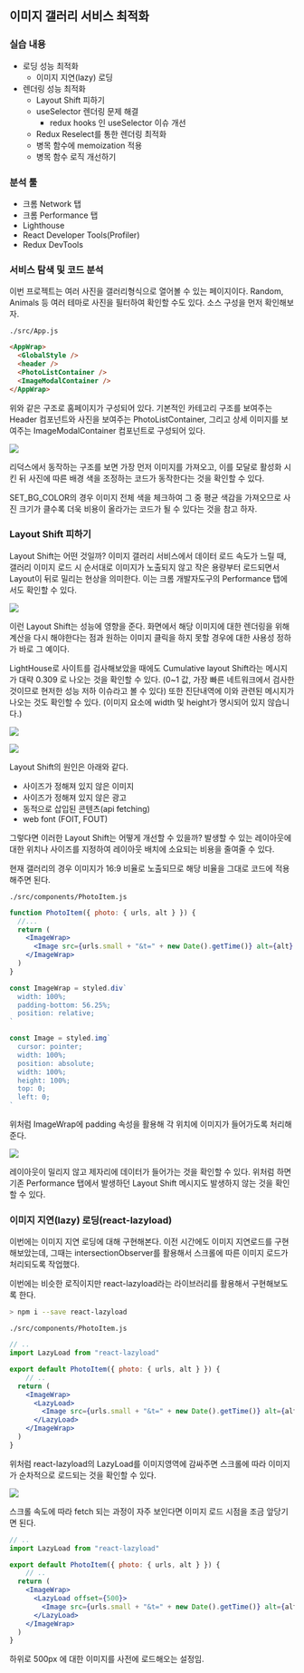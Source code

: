 ﻿## 이미지 갤러리 서비스 최적화

### 실습 내용

- 로딩 성능 최적화
  - 이미지 지연(lazy) 로딩
- 렌더링 성능 최적화
  - Layout Shift 피하기
  - useSelector 렌더링 문제 해결
    - redux hooks 인 useSelector 이슈 개선
  - Redux Reselect를 통한 렌더링 최적화
  - 병목 함수에 memoization 적용
  - 병목 함수 로직 개선하기

### 분석 툴

- 크롬 Network 탭
- 크롬 Performance 탭
- Lighthouse
- React Developer Tools(Profiler)
- Redux DevTools

### 서비스 탐색 및 코드 분석

이번 프로젝트는 여러 사진을 갤러리형식으로 열어볼 수 있는 페이지이다. Random, Animals 등 여러 테마로 사진을 필터하여 확인할 수도 있다. 소스 구성을 먼저 확인해보자.

`./src/App.js`

```html
<AppWrap>
  <GlobalStyle />
  <header />
  <PhotoListContainer />
  <ImageModalContainer />
</AppWrap>
```

위와 같은 구조로 홈페이지가 구성되어 있다.
기본적인 카테고리 구조를 보여주는 Header 컴포넌트와 사진을 보여주는 PhotoListContainer, 그리고 상세 이미지를 보여주는 ImageModalContainer 컴포넌트로 구성되어 있다.

![](../../img/220918-1.png)

리덕스에서 동작하는 구조를 보면 가장 먼저 이미지를 가져오고, 이를 모달로 활성화 시킨 뒤 사진에 따른 배경 색을 조정하는 코드가 동작한다는 것을 확인할 수 있다.

SET_BG_COLOR의 경우 이미지 전체 색을 체크하여 그 중 평균 색감을 가져오므로 사진 크기가 클수록 더욱 비용이 올라가는 코드가 될 수 있다는 것을 참고 하자.

### Layout Shift 피하기

Layout Shift는 어떤 것일까? 이미지 갤러리 서비스에서 데이터 로드 속도가 느릴 때, 갤러리 이미지 로드 시 순서대로 이미지가 노출되지 않고 작은 용량부터 로드되면서 Layout이 뒤로 밀리는 현상을 의미한다. 이는 크롬 개발자도구의 Performance 탭에서도 확인할 수 있다.

![](../../img/220919-1.png)

이런 Layout Shift는 성능에 영향을 준다. 화면에서 해당 이미지에 대한 렌더링을 위해 계산을 다시 해야한다는 점과 원하는 이미지 클릭을 하지 못할 경우에 대한 사용성 정하가 바로 그 예이다.

LightHouse로 사이트를 검사해보았을 때에도 Cumulative layout Shift라는 메시지가 대략 0.309 로 나오는 것을 확인할 수 있다. (0~1 값, 가장 빠른 네트워크에서 검사한 것이므로 현저한 성능 저하 이슈라고 볼 수 있다) 또한 진단내역에 이와 관련된 메시지가 나오는 것도 확인할 수 있다. (이미지 요소에 width 및 height가 명시되어 있지 않습니다.)

![](../../img/220919-2.png)

![](../../img/220919-3.png)

Layout Shift의 원인은 아래와 같다.

- 사이즈가 정해져 있지 않은 이미지
- 사이즈가 정해져 있지 않은 광고
- 동적으로 삽입된 콘텐츠(api fetching)
- web font (FOIT, FOUT)

그렇다면 이러한 Layout Shift는 어떻게 개선할 수 있을까?
발생할 수 있는 레이아웃에 대한 위치나 사이즈를 지정하여 레이아웃 배치에 소요되는 비용을 줄여줄 수 있다.

현재 갤러리의 경우 이미지가 16:9 비율로 노출되므로 해당 비율을 그대로 코드에 적용해주면 된다.

`./src/components/PhotoItem.js`

```jsx
function PhotoItem({ photo: { urls, alt } }) {
  //...
  return (
    <ImageWrap>
      <Image src={urls.small + "&t=" + new Date().getTime()} alt={alt} onClick={openModal} />
    </ImageWrap>
  )
}

const ImageWrap = styled.div`
  width: 100%;
  padding-bottom: 56.25%;
  position: relative;
`

const Image = styled.img`
  cursor: pointer;
  width: 100%;
  position: absolute;
  width: 100%;
  height: 100%;
  top: 0;
  left: 0;
`
```

위처럼 ImageWrap에 padding 속성을 활용해 각 위치에 이미지가 들어가도록 처리해준다.

![](../../img/220919-1.gif)

레이아웃이 밀리지 않고 제자리에 데이터가 들어가는 것을 확인할 수 있다. 위처럼 하면 기존 Performance 탭에서 발생하던 Layout Shift 메시지도 발생하지 않는 것을 확인할 수 있다.

### 이미지 지연(lazy) 로딩(react-lazyload)

이번에는 이미지 지연 로딩에 대해 구현해본다. 이전 시간에도 이미지 지연로드를 구현해보았는데, 그때는 intersectionObserver를 활용해서 스크롤에 따른 이미지 로드가 처리되도록 작업했다.

이번에는 비슷한 로직이지만 react-lazyload라는 라이브러리를 활용해서 구현해보도록 한다.

```bash
> npm i --save react-lazyload
```

`./src/components/PhotoItem.js`

```jsx
// ..
import LazyLoad from "react-lazyload"

export default PhotoItem({ photo: { urls, alt } }) {
	// ..
  return (
    <ImageWrap>
      <LazyLoad>
        <Image src={urls.small + "&t=" + new Date().getTime()} alt={alt} onClick={openModal} />
      </LazyLoad>
    </ImageWrap>
  )
}
```

위처럼 react-lazyload의 LazyLoad를 이미지영역에 감싸주면 스크롤에 따라 이미지가 순차적으로 로드되는 것을 확인할 수 있다.

![](../../img/220920-1.gif)

스크롤 속도에 따라 fetch 되는 과정이 자주 보인다면 이미지 로드 시점을 조금 앞당기면 된다.

```jsx
// ..
import LazyLoad from "react-lazyload"

export default PhotoItem({ photo: { urls, alt } }) {
	// ..
  return (
    <ImageWrap>
      <LazyLoad offset={500}>
        <Image src={urls.small + "&t=" + new Date().getTime()} alt={alt} onClick={openModal} />
      </LazyLoad>
    </ImageWrap>
  )
}
```

하위로 500px 에 대한 이미지를 사전에 로드해오는 설정임.
